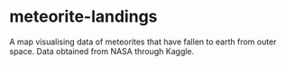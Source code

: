 # meteorite-landings
A map visualising data of meteorites that have fallen to earth from outer space. Data obtained from NASA through Kaggle.
